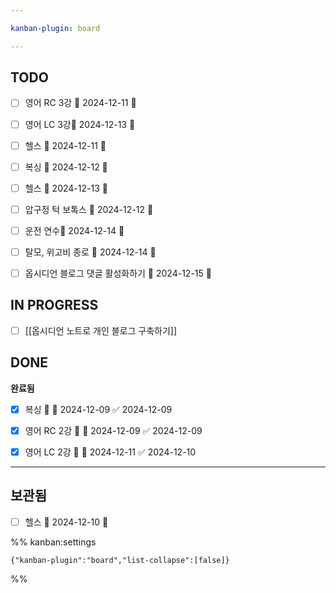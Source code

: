 ```yaml
---

kanban-plugin: board

---
```


## TODO

- [ ] 영어 RC 3강 📅 2024-12-11 🔼
- [ ] 영어 LC 3강📅 2024-12-13 🔼
- [ ] 헬스 📅 2024-12-11 🔼
- [ ] 복싱 📅 2024-12-12 🔺
- [ ] 헬스 📅 2024-12-13 🔼
- [ ] 압구정 턱 보톡스 📅 2024-12-12 🔺
- [ ] 운전 연수📅 2024-12-14 🔽
- [ ] 탈모, 위고비 종로 📅 2024-12-14 🔽
- [ ] 옵시디언 블로그 댓글 활성화하기 📅 2024-12-15 🔺


## IN PROGRESS

- [ ] [[옵시디언 노트로 개인 블로그 구축하기]]


## DONE

**완료됨**
- [x] 복싱 🔺 📅 2024-12-09 ✅ 2024-12-09
- [x] 영어 RC 2강 🔺 📅 2024-12-09 ✅ 2024-12-09
- [x] 영어 LC 2강 🔼 📅 2024-12-11 ✅ 2024-12-10


***

## 보관됨

- [ ] 헬스 📅 2024-12-10 🔼

%% kanban:settings
```
{"kanban-plugin":"board","list-collapse":[false]}
```
%%